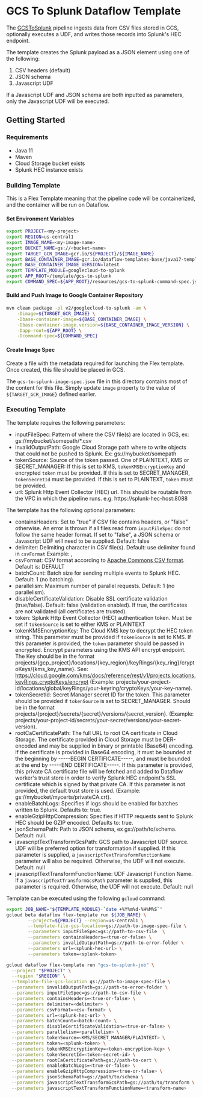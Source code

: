 # GCS To Splunk Dataflow Template

The [GCSToSplunk](../../src/main/java/com/google/cloud/teleport/v2/templates/GCSToSplunk.java) pipeline ingests
data from CSV files stored in GCS, optionally executes a UDF,
and writes those records into Splunk's HEC endpoint.

The template creates the Splunk payload as a JSON element using one of the following:

1. CSV headers (default)
2. JSON schema
3. Javascript UDF


If a Javascript UDF and JSON schema are both inputted as parameters, 
only the Javascript UDF will be executed.


## Getting Started

### Requirements

* Java 11
* Maven
* Cloud Storage bucket exists
* Splunk HEC instance exists

### Building Template

This is a Flex Template meaning that the pipeline code will be containerized, and the container will be
run on Dataflow.

#### Set Environment Variables

```sh
export PROJECT=<my-project>
export REGION=us-central1
export IMAGE_NAME=<my-image-name>
export BUCKET_NAME=gs://<bucket-name>
export TARGET_GCR_IMAGE=gcr.io/${PROJECT}/${IMAGE_NAME}
export BASE_CONTAINER_IMAGE=gcr.io/dataflow-templates-base/java17-template-launcher-base
export BASE_CONTAINER_IMAGE_VERSION=latest
export TEMPLATE_MODULE=googlecloud-to-splunk
export APP_ROOT=/template/gcs-to-splunk 
export COMMAND_SPEC=${APP_ROOT}/resources/gcs-to-splunk-command-spec.json
```

#### Build and Push Image to Google Container Repository

```sh
mvn clean package -pl v2/googlecloud-to-splunk -am \
    -Dimage=${TARGET_GCR_IMAGE} \
    -Dbase-container-image=${BASE_CONTAINER_IMAGE} \
    -Dbase-container-image.version=${BASE_CONTAINER_IMAGE_VERSION} \
    -Dapp-root=${APP_ROOT} \
    -Dcommand-spec=${COMMAND_SPEC}
```

#### Create Image Spec

Create a file with the metadata required for launching the Flex template. Once
created, this file should be placed in GCS.

The `gcs-to-splunk-image-spec.json` file in this directory
contains most of the content for this file. Simply update `image` property to
the value of `${TARGET_GCR_IMAGE}` defined earlier.

### Executing Template

The template requires the following parameters:

* inputFileSpec: Pattern of where the CSV file(s) are located in GCS, ex: gs://mybucket/somepath/*.csv
* invalidOutputPath: Google Cloud Storage path where to write objects that could not be pushed to Splunk. Ex: gs://mybucket/somepath
* tokenSource: Source of the token passed. One of PLAINTEXT, KMS or SECRET_MANAGER: If this is set to KMS, `tokenKMSEncryptionKey` and encrypted `token` must be provided. If this is set to SECRET_MANAGER, `tokenSecretId` must be provided. If this is set to PLAINTEXT, `token` must be provided.
* url: Splunk Http Event Collector (HEC) url. This should be routable from the VPC in which the pipeline runs. e.g. https://splunk-hec-host:8088

The template has the following optional parameters:
* containsHeaders: Set to "true" if CSV file contains headers, or "false" otherwise. An error is thrown if all files read from `inputFileSpec` do not follow the same header format. If set to "false", a JSON schema or Javascript UDF will need to be supplied. Default: false
* delimiter: Delimiting character in CSV file(s). Default: use delimiter found in `csvFormat` Example: ,
* csvFormat: CSV format according to [Apache Commons CSV format](https://commons.apache.org/proper/commons-csv/apidocs/org/apache/commons/csv/CSVFormat.html). Default is: DEFAULT
* batchCount: Batch size for sending multiple events to Splunk HEC. Default: 1 (no batching).
* parallelism: Maximum number of parallel requests. Default: 1 (no parallelism).
* disableCertificateValidation: Disable SSL certificate validation (true/false). Default: false (validation enabled). If true, the certificates are not validated (all certificates are trusted).
* token: Splunk Http Event Collector (HEC) authentication token. Must be set if `tokenSource` is set to either KMS or PLAINTEXT
* tokenKMSEncryptionKey: The Cloud KMS key to decrypt the HEC token string. This parameter must be provided if `tokenSource` is set to KMS. If this parameter is provided, the `token` parameter should be passed in encrypted. Encrypt parameters using the KMS API encrypt endpoint. The Key should be in the format projects/{gcp_project}/locations/{key_region}/keyRings/{key_ring}/cryptoKeys/{kms_key_name}. See: https://cloud.google.com/kms/docs/reference/rest/v1/projects.locations.keyRings.cryptoKeys/encrypt  (Example: projects/your-project-id/locations/global/keyRings/your-keyring/cryptoKeys/your-key-name).
* tokenSecretId: Secret Manager secret ID for the token. This parameter should be provided if `tokenSource` is set to SECRET_MANAGER. Should be in the format projects/{project}/secrets/{secret}/versions/{secret_version}. (Example: projects/your-project-id/secrets/your-secret/versions/your-secret-version).
* rootCaCertificatePath: The full URL to root CA certificate in Cloud Storage. The certificate provided in Cloud Storage must be DER-encoded and may be supplied in binary or printable (Base64) encoding. If the certificate is provided in Base64 encoding, it must be bounded at the beginning by -----BEGIN CERTIFICATE-----, and must be bounded at the end by -----END CERTIFICATE-----. If this parameter is provided, this private CA certificate file will be fetched and added to Dataflow worker's trust store in order to verify Splunk HEC endpoint's SSL certificate which is signed by that private CA. If this parameter is not provided, the default trust store is used. (Example: gs://mybucket/mycerts/privateCA.crt).
* enableBatchLogs: Specifies if logs should be enabled for batches written to Splunk. Defaults to: true.
* enableGzipHttpCompression: Specifies if HTTP requests sent to Splunk HEC should be GZIP encoded. Defaults to: true.
* jsonSchemaPath: Path to JSON schema, ex gs://path/to/schema. Default: null.
* javascriptTextTransformGcsPath: GCS path to Javascript UDF source. UDF will be preferred option for transformation if supplied. If this parameter is supplied, a `javascriptTextTransformFunctionName` parameter will also be required. Otherwise, the UDF will not execute. Default: null
* javascriptTextTransformFunctionName: UDF Javascript Function Name. If a `javascriptTextTransformGcsPath` parameter is supplied, this parameter is required. Otherwise, the UDF will not execute. Default: null

Template can be executed using the following `gcloud` command:

```sh
export JOB_NAME="${TEMPLATE_MODULE}-`date +%Y%m%d-%H%M%S`"
gcloud beta dataflow flex-template run ${JOB_NAME} \
        --project=${PROJECT} --region=us-central1 \
        --template-file-gcs-location=gs://path-to-image-spec-file \
        --parameters inputFileSpec=gs://path-to-csv-file  \
        --parameters containsHeaders=<true-or-false> \
        --parameters invalidOutputPath=gs://path-to-error-folder \
        --parameters url=<splunk-hec-url> \
        --parameters token=<splunk-token>

gcloud dataflow flex-template run "gcs-to-splunk-job" \
  --project "$PROJECT" \
  --region "$REGION" \
  --template-file-gcs-location gs://path-to-image-spec-file \
  --parameters invalidOutputPath=gs://path-to-error-folder \
  --parameters inputFileSpec=gs://path-to-csv-file \
  --parameters containsHeaders=<true-or-false> \
  --parameters delimiter=<delimiter> \
  --parameters csvFormat=<csv-format> \
  --parameters url=<splunk-hec-url> \
  --parameters batchCount=<batch-count> \
  --parameters disableCertificateValidation=<true-or-false> \
  --parameters parallelism=<parallelism> \
  --parameters tokenSource=<KMS/SECRET_MANAGER/PLAINTEXT> \
  --parameters token=<splunk-token> \
  --parameters tokenKMSEncryptionKey=<token-encryption-key> \
  --parameters tokenSecretId=<token-secret-id> \
  --parameters rootCaCertificatePath=gs://path-to-cert \
  --parameters enableBatchLogs=<true-or-false> \
  --parameters enableGzipHttpCompression=<true-or-false> \
  --parameters jsonSchemaPath=gs://path/to/schema \
  --parameters javascriptTextTransformGcsPath=gs://path/to/transform \
  --parameters javascriptTextTransformFunctionName=<transform-name>
```
